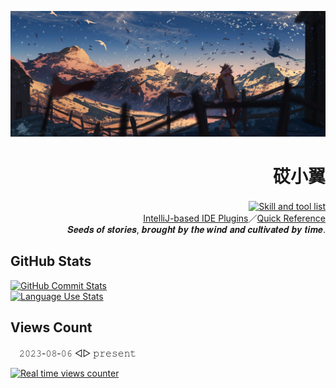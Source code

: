 [![Head banner](./img/head.jpg)](https://www.pixiv.net/artworks/78192650)

<div align="right">
    <h1>砹小翼</h1>
    <a href="https://skillicons.dev">
    <picture>
        <source
            srcset="https://skillicons.dev/icons?i=py%2Cdjango%2Ckotlin%2Cjava%2Cbash%2Cregex%2Cmd%2Cgit%2Cpostgres%2Credis%2Cgrafana%2Cpycharm%2Cidea%2Cvscode"
            media="(prefers-color-scheme: dark)"
        />
        <source
            srcset="https://skillicons.dev/icons?i=py%2Cdjango%2Ckotlin%2Cjava%2Cbash%2Cregex%2Cmd%2Cgit%2Cpostgres%2Credis%2Cgrafana%2Cpycharm%2Cidea%2Cvscode&theme=light"
            media="(prefers-color-scheme: light), (prefers-color-scheme: no-preference)"
        />
        <img align="center" alt="Skill and tool list" src="https://skillicons.dev/icons?i=py%2Cdjango%2Ckotlin%2Cjava%2Cbash%2Cregex%2Cmd%2Cgit%2Cpostgres%2Credis%2Cgrafana%2Cpycharm%2Cidea%2Cvscode&theme=light" />
    </picture>
    </a><br>
    <a href="https://plugins.jetbrains.com/vendor/11e9e603-6ee7-457e-94e8-42e2f6f5e9bc">IntelliJ-based IDE Plugins</a>／<a href="https://quickref.cn/">Quick Reference</a><br>
    <span>𝑺𝒆𝒆𝒅𝒔 𝒐𝒇 𝒔𝒕𝒐𝒓𝒊𝒆𝒔, 𝒃𝒓𝒐𝒖𝒈𝒉𝒕 𝒃𝒚 𝒕𝒉𝒆 𝒘𝒊𝒏𝒅 𝒂𝒏𝒅 𝒄𝒖𝒍𝒕𝒊𝒗𝒂𝒕𝒆𝒅 𝒃𝒚 𝒕𝒊𝒎𝒆.</span>
</div>

## GitHub Stats

<a href="https://github.com/anuraghazra/github-readme-stats">
    <picture>
        <source
            srcset="https://github-readme-stats.vercel.app/api?username=aixcyi&show_icons=true&hide_border=true&rank_icon=percentile&theme=github_dark"
            media="(prefers-color-scheme: dark)"
        />
        <source
            srcset="https://github-readme-stats.vercel.app/api?username=aixcyi&show_icons=true&hide_border=true&rank_icon=percentile"
            media="(prefers-color-scheme: light), (prefers-color-scheme: no-preference)"
        />
        <img align="top" alt="GitHub Commit Stats" src="https://github-readme-stats.vercel.app/api?username=aixcyi&show_icons=true&hide_border=true&rank_icon=percentile" />
    </picture>
</a>
<br>
<a href="https://github.com/anuraghazra/github-readme-stats">
    <picture>
        <source
            srcset="https://github-readme-stats.vercel.app/api/top-langs/?username=aixcyi&layout=compact&hide_border=true&theme=github_dark"
            media="(prefers-color-scheme: dark)"
        />
        <source
            srcset="https://github-readme-stats.vercel.app/api/top-langs/?username=aixcyi&layout=compact&hide_border=true"
            media="(prefers-color-scheme: light), (prefers-color-scheme: no-preference)"
        />
        <img align="top" alt="Language Use Stats" src="https://github-readme-stats.vercel.app/api/top-langs/?username=aixcyi&layout=compact&hide_border=true" />
    </picture>
</a>

## Views Count

　𝟸𝟶𝟸𝟹-𝟶𝟾-𝟶𝟼 ◁▷ 𝚙𝚛𝚎𝚜𝚎𝚗𝚝

[![Real time views counter](https://count.getloli.com/get/@aixcyi?theme=gelbooru)](https://github.com/journey-ad/Moe-Counter)
